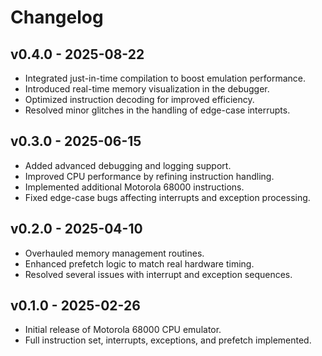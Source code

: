 # Changelog

## v0.4.0 - 2025-08-22

- Integrated just-in-time compilation to boost emulation performance.
- Introduced real-time memory visualization in the debugger.
- Optimized instruction decoding for improved efficiency.
- Resolved minor glitches in the handling of edge-case interrupts.

## v0.3.0 - 2025-06-15

- Added advanced debugging and logging support.
- Improved CPU performance by refining instruction handling.
- Implemented additional Motorola 68000 instructions.
- Fixed edge-case bugs affecting interrupts and exception processing.

## v0.2.0 - 2025-04-10

- Overhauled memory management routines.
- Enhanced prefetch logic to match real hardware timing.
- Resolved several issues with interrupt and exception sequences.

## v0.1.0 - 2025-02-26

- Initial release of Motorola 68000 CPU emulator.
- Full instruction set, interrupts, exceptions, and prefetch implemented.
